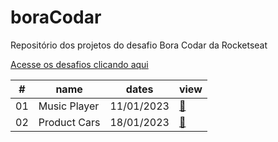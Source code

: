 # boraCodar
Repositório dos projetos do desafio Bora Codar da Rocketseat

[Acesse os desafios clicando aqui](https://boracodar.dev)

<table>
    <thead>
      <tr>
        <th>#</th>
        <th>name</th>
        <th>dates</th>
        <th>view</th>
      </tr>
    </thead>
    <tbody>
      <tr>
        <td>01</td>
        <td>Music Player</td>
        <td>11/01/2023</td>
        <td><a href="desafio01-player-de-musica">🔗</a></td>
      </tr>
      <tr>
        <td>02</td>
        <td>Product Cars</td>
        <td>18/01/2023</td>
        <td><a href="desafio02-card-de-produto">🔗</a></td>
      </tr>
    </tbody>
